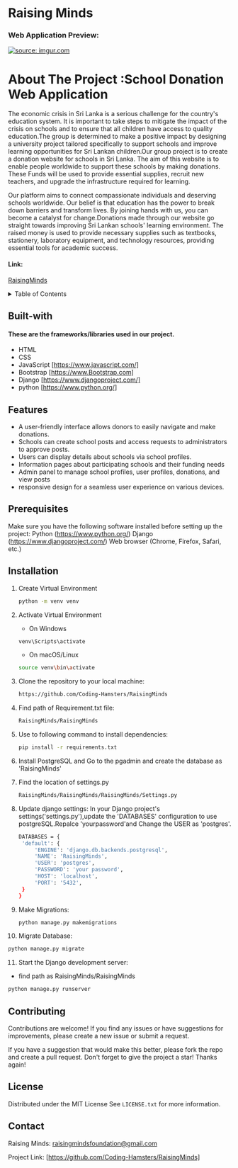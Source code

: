 # Raising Minds

### Web Application Preview:
<a href="https://imgur.com/cE2NYzk"><img src="https://i.imgur.com/cE2NYzk.png" title="source: imgur.com" /></a>
  
<!-- ABOUT THE PROJECT -->
# About The Project :School Donation Web Application
The economic crisis in Sri Lanka is a serious challenge for the country's education system. It is important to take steps to mitigate the impact of the crisis on schools and to ensure that all children have access to quality education.The group is determined to make a positive impact by designing a university project tailored specifically to support schools and improve learning opportunities for Sri Lankan children.Our group project is to create a donation website for schools in Sri Lanka. The aim of this website is to enable people worldwide to support these schools by making donations. These 
Funds will be used to provide essential supplies, recruit new teachers, and upgrade the infrastructure required for learning.

Our platform aims to connect compassionate individuals and deserving schools worldwide. Our belief is that education has the power to break down barriers and transform lives. By joining hands with us, you can become a catalyst for change.Donations made through our website go straight towards improving Sri Lankan schools' learning environment. The raised money is used to provide necessary supplies such as textbooks, stationery, laboratory equipment, and technology resources, providing essential tools for academic success.

#### Link:
<a href ="https://raisingminds.pythonanywhere.com/">RaisingMinds</a>

<!-- TABLE OF CONTENTS -->
<details>
  <summary>Table of Contents</summary>
  <ol>
    <li><a href="#Built-with">Built With</a></li>
    <li><a href="#Features">Features</a></li>
    <li><a href="#prerequisites">Prerequisites</a></li>
    <li><a href="#Installation">Installation</a></li>
    <li><a href="#Contributing">Contributing</a></li>
    <li><a href="#License">License</a></li>
    <li><a href="#Contact">Contact</a></li>
  </ol>
</details>

## Built-with

#### These are the frameworks/libraries used in our project.

* HTML
* CSS
* JavaScript [https://www.javascript.com/]
* Bootstrap [https://www.Bootstrap.com]
* Django [https://www.djangoproject.com/]
* python [https://www.python.org/]


<!-- Features -->
## Features

* A user-friendly interface allows donors to easily navigate and make donations.
* Schools can create school posts and access requests to administrators to approve posts.
* Users can display details about schools via school profiles. 
* Information pages about participating schools and their funding needs
* Admin panel to manage school profiles, user profiles, donations, and view posts
* responsive design for a seamless user experience on various devices.

## Prerequisites

Make sure you have the following software installed before setting up the project:
Python (https://www.python.org/)
Django (https://www.djangoproject.com/)
Web browser (Chrome, Firefox, Safari, etc.)

## Installation

1. Create Virtual Environment
    ```sh
   python -m venv venv
   ```
2. Activate Virtual Environment
   * On Windows
    ```sh
   venv\Scripts\activate
   ```
   * On macOS/Linux
    ```sh
   source venv\bin\activate
   ```
3. Clone the repository to your local machine:
   ```sh
   https://github.com/Coding-Hamsters/RaisingMinds
   ```
4. Find path of Requirement.txt file:
    ```sh
   RaisingMinds/RaisingMinds
   ```
5. Use to following command to install dependencies:
    ```sh
   pip install -r requirements.txt
   ```
6. Install PostgreSQL and Go to the pgadmin and create the database as 'RaisingMinds'

7. Find the location of settings.py
   ```sh
   RaisingMinds/RaisingMinds/RaisingMinds/Settings.py
   ```
8. Update django settings:
   In your Django project's settings('settings.py'),update the 'DATABASES' configuration to use 
   postgreSQL.Repalce 'yourpassword'and Change the USER as 'postgres'.
   
   ```sh
   DATABASES = {
    'default': {
        'ENGINE': 'django.db.backends.postgresql',
        'NAME': 'RaisingMinds',
        'USER': 'postgres',
        'PASSWORD': 'your password',
        'HOST': 'localhost',
        'PORT': '5432',
    }
   }
    ```
9. Make Migrations:
   ```sh
   python manage.py makemigrations
   ```
10. Migrate Database:
   ```sh
   python manage.py migrate
   ```
11. Start the Django development server:
  * find path as RaisingMinds/RaisingMinds
   ```sh
   python manage.py runserver
   ```

<!-- CONTRIBUTING -->

## Contributing

Contributions are welcome! If you find any issues or have suggestions for improvements, please create a new issue or submit a request.

If you have a suggestion that would make this better, please fork the repo and create a pull request.
Don't forget to give the project a star! Thanks again!

<!-- LICENSE -->
## License

Distributed under the MIT License See `LICENSE.txt` for more information.

<!-- CONTACT -->
## Contact
Raising Minds: raisingmindsfoundation@gmail.com

Project Link: [https://github.com/Coding-Hamsters/RaisingMinds]



